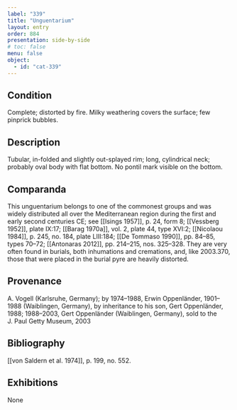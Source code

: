 ```yaml
---
label: "339"
title: "Unguentarium"
layout: entry
order: 884
presentation: side-by-side
# toc: false
menu: false
object:
  - id: "cat-339"
---
```


## Condition

Complete; distorted by fire. Milky weathering covers the surface; few pinprick bubbles.

## Description

Tubular, in-folded and slightly out-splayed rim; long, cylindrical neck; probably oval body with flat bottom. No pontil mark visible on the bottom.

## Comparanda

This unguentarium belongs to one of the commonest groups and was widely distributed all over the Mediterranean region during the first and early second centuries CE; see [[Isings 1957]], p. 24, form 8; [[Vessberg 1952]], plate IX:17; [[Barag 1970a]], vol. 2, plate 44, type XVI:2; [[Nicolaou 1984]], p. 245, no. 184, plate LIII:184; [[De Tommaso 1990]], pp. 84–85, types 70–72; [[Antonaras 2012]], pp. 214–215, nos. 325–328. They are very often found in burials, both inhumations and cremations, and, like 2003.370, those that were placed in the burial pyre are heavily distorted.

## Provenance

A. Vogell (Karlsruhe, Germany); by 1974–1988, Erwin Oppenländer, 1901–1988 (Waiblingen, Germany), by inheritance to his son, Gert Oppenländer, 1988; 1988–2003, Gert Oppenländer (Waiblingen, Germany), sold to the J. Paul Getty Museum, 2003

## Bibliography

[[von Saldern et al. 1974]], p. 199, no. 552.

## Exhibitions

None